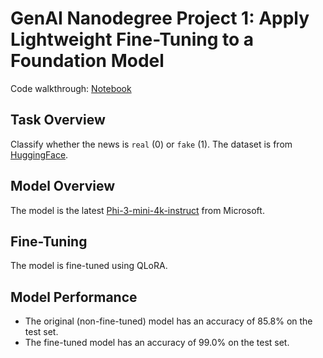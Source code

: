 # GenAI Nanodegree Project 1: Apply Lightweight Fine-Tuning to a Foundation Model

Code walkthrough: [Notebook](./Lightweight%20Fine-Tuning%20Foundation%20Model.ipynb)

## Task Overview

Classify whether the news is `real` (0) or `fake` (1). The dataset is from [HuggingFace](https://huggingface.co/datasets/mohammadjavadpirhadi/fake-news-detection-dataset-english).

## Model Overview

The model is the latest [Phi-3-mini-4k-instruct](https://huggingface.co/microsoft/Phi-3-mini-4k-instruct) from Microsoft.

## Fine-Tuning

The model is fine-tuned using QLoRA.

## Model Performance

- The original (non-fine-tuned) model has an accuracy of 85.8% on the test set.
- The fine-tuned model has an accuracy of 99.0% on the test set.
